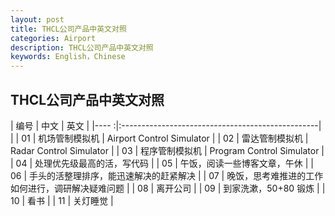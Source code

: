 ```yaml
---
layout: post
title: THCL公司产品中英文对照
categories: Airport
description: THCL公司产品中英文对照
keywords: English，Chinese
---
```


## THCL公司产品中英文对照


| 编号 | 中文                                             |  英文                                             |
|---- :|:-------------------------------------------------| |
|  01  | 机场管制模拟机                                    | Airport Control Simulator                         |
|  02  | 雷达管制模拟机                                    | Radar Control Simulator                           |
|  03  | 程序管制模拟机                                    | Program Control Simulator                         |
|  04  | 处理优先级最高的活，写代码                       |
|  05  | 午饭，阅读一些博客文章，午休                     |
|  06  | 手头的活整理排序，能迅速解决的赶紧解决           |
|  07  | 晚饭，思考难推进的工作如何进行，调研解决疑难问题 |
|  08  | 离开公司                                         |
|  09  | 到家洗漱，50+80 锻炼                             |
|  10  | 看书                                             |
|  11  | 关灯睡觉                                         |
